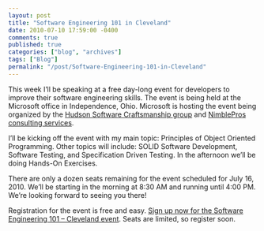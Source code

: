 ```yaml
---
layout: post
title: "Software Engineering 101 in Cleveland"
date: 2010-07-10 17:59:00 -0400
comments: true
published: true
categories: ["blog", "archives"]
tags: ["Blog"]
permalink: "/post/Software-Engineering-101-in-Cleveland"
---
```

<!-- more -->

<p>This week I&rsquo;ll be speaking at a free day-long event for developers to improve their software engineering skills. The event is being held at the Microsoft office in Independence, Ohio. Microsoft is hosting the event being organized by the <a href="http://hudsonsc.com/" target="_blank">Hudson Software Craftsmanship group</a> and <a href="http://nimblepros.com/" target="_blank">NimblePros consulting services</a>.</p>
<p>I&rsquo;ll be kicking off the event with my main topic: Principles of Object Oriented Programming. Other topics will include: SOLID Software Development, Software Testing, and Specification Driven Testing. In the afternoon we&rsquo;ll be doing Hands-On Exercises.</p>
<p>There are only a dozen seats remaining for the event scheduled for July 16, 2010. We&rsquo;ll be starting in the morning at 8:30 AM and running until 4:00 PM. We&rsquo;re looking forward to seeing you there!</p>
<p>Registration for the event is free and easy. <a href="http://nimblepros.com/news-and-events/software-engineering-101---cleveland.aspx" target="_blank">Sign up now for the Software Engineering 101 &ndash; Cleveland event</a>. Seats are limited, so register soon.</p>
